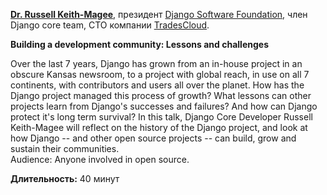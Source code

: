 **[Dr. Russell Keith-Magee](http://cecinestpasun.com)**, президент [Django Software Foundation](https://www.djangoproject.com/foundation/), член Django core team, CTO компании [TradesCloud](http://tradescloud.com/).

**Building a development community: Lessons and challenges**

Over the last 7 years, Django has grown from an in-house project in an obscure Kansas newsroom, to a project with global reach, in use on all 7 continents, with contributors and users all over the planet. How has the Django project managed this process of growth? What lessons can other projects learn from Django's successes and failures? And how can Django protect it's long term survival? In this talk, Django Core Developer Russell Keith-Magee will reflect on the history of the Django project, and look at how Django -- and other open source projects -- can build, grow and sustain their communities.   
Audience: Anyone involved in open source.

**Длительность:** 40 минут

